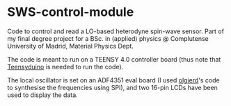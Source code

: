 # SWS-control-module
Code to control and read a LO-based heterodyne spin-wave sensor. Part of my final degree project for a BSc. in (applied) physics @ Complutense University of Madrid, Material Physics Dept. 



The code is meant to run on a TEENSY 4.0 controller board (thus note that [Teensyduino](https://www.pjrc.com/teensy/teensyduino.html) is needed to run the code).

The local oscillator is set on an ADF4351 eval board (I used [olgierd](https://github.com/olgierd/ADF4351)'s code to synthesise the frequencies using SPI), and two 16-pin LCDs have been used to display the data.



